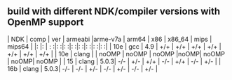 ## build with different NDK/compiler versions with OpenMP support

| NDK | comp  | ver  | armeabi |arme-v7a | arm64 | x86 | x86_64 | mips | mips64 |
|:    |:      | :   :|:       :|:       :|:     :|:   :|:      :|:    :|:      :|
| 10e | gcc   | 4.9  | +/+     | +/+     | +/+   | +/+ | +/+    | +/+  | +/+    |
| 10e | clang |      | noOMP   | noOMP   | noOMP |noOMP| noOMP  | noOMP| noOMP  |
| 15  | clang | 5.0.3| -/-     | +/-     | +/+   | -/- | +/+    | -/-  | +/-    |
| 16b | clang | 5.0.3| -/-     | -/-     | +/-   | -/- | +/-    | -/-  | +/-    |